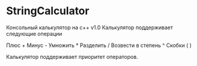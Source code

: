 # StringCalculator
Консольный калькулятор на c++ v1.0
Калькулятор поддерживает следующие операции


Плюс +
Минус -
Умножить *
Разделить /
Возвести в степень ^
Скобки ( )


Калькулятор поддерживает приоритет операторов.
